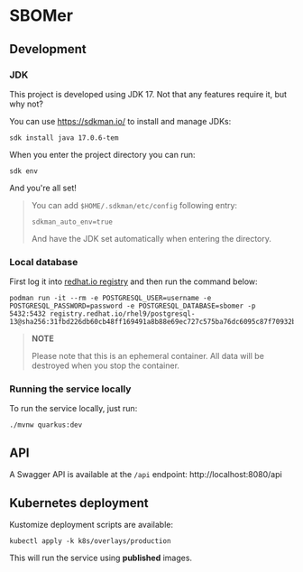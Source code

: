 # SBOMer

## Development

### JDK

This project is developed using JDK 17. Not that any features require it, but why not?

You can use https://sdkman.io/ to install and manage JDKs:

```
sdk install java 17.0.6-tem
```

When you enter the project directory you can run:

```
sdk env
```

And you're all set!

> You can add `$HOME/.sdkman/etc/config` following entry:
>
> ```
> sdkman_auto_env=true
> ```
>
> And have the JDK set automatically when entering the directory.

### Local database

First log it into [redhat.io registry](https://access.redhat.com/terms-based-registry) and then run the command below:

```
podman run -it --rm -e POSTGRESQL_USER=username -e POSTGRESQL_PASSWORD=password -e POSTGRESQL_DATABASE=sbomer -p 5432:5432 registry.redhat.io/rhel9/postgresql-13@sha256:31fbd226db60cb48ff169491a8b88e69ec727c575ba76dc6095c87f70932b777
```

> **NOTE**
>
> Please note that this is an ephemeral container. All data will be destroyed when you stop the container.

### Running the service locally

To run the service locally, just run:

```
./mvnw quarkus:dev
```

## API

A Swagger API is available at the `/api` endpoint: http://localhost:8080/api

## Kubernetes deployment

Kustomize deployment scripts are available:

```
kubectl apply -k k8s/overlays/production
```

This will run the service using **published** images.
